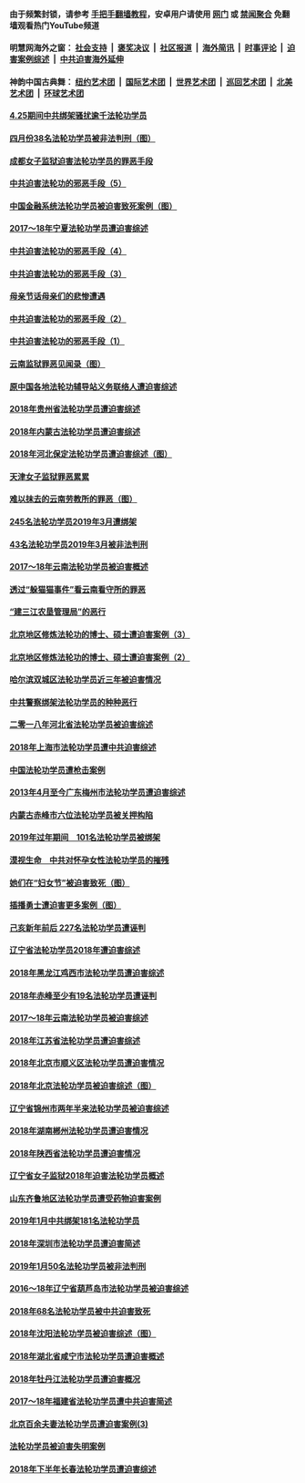 #### 由于频繁封锁，请参考 [手把手翻墙教程](https://github.com/gfw-breaker/guides/wiki/)，安卓用户请使用 [网门](https://github.com/gfw-breaker/bn-android/blob/master/ogate.md?t=05261248) 或 [禁闻聚合](https://github.com/gfw-breaker/bn-android) 免翻墙观看热门YouTube频道 

#### 明慧网海外之窗：&nbsp;[社会支持](140.md?t=05261248) &nbsp;|&nbsp; [褒奖决议](282.md?t=05261248) &nbsp;|&nbsp; [社区报道](91.md?t=05261248) &nbsp;|&nbsp; [海外简讯](245.md?t=05261248) &nbsp;|&nbsp; [时事评论](251.md?t=05261248) &nbsp;|&nbsp; [迫害案例综述](328.md?t=05261248) &nbsp;|&nbsp; [中共迫害海外延伸](236.md?t=05261248) 

#### 神韵中国古典舞：&nbsp;[纽约艺术团](nf4778.md?t=05261248) &nbsp;|&nbsp; [国际艺术团](nf4780.md?t=05261248) &nbsp;|&nbsp; [世界艺术团](nf5951.md?t=05261248) &nbsp;|&nbsp; [巡回艺术团](nf4779.md?t=05261248) &nbsp;|&nbsp; [北美艺术团](nf1148019.md?t=05261248) &nbsp;|&nbsp; [环球艺术团](nf1299941.md?t=05261248)  

#### [4.25期间中共绑架骚扰逾千法轮功学员](../pages/328/387461.md?t=05261248) 

#### [四月份38名法轮功学员被非法判刑（图）](../pages/328/387019.md?t=05261248) 

#### [成都女子监狱迫害法轮功学员的罪恶手段](../pages/328/387052.md?t=05261248) 

#### [中共迫害法轮功的邪恶手段（5）](../pages/328/385889.md?t=05261248) 

#### [中国金融系统法轮功学员被迫害致死案例（图）](../pages/328/387062.md?t=05261248) 

#### [2017～18年宁夏法轮功学员遭迫害综述](../pages/328/386841.md?t=05261248) 

#### [中共迫害法轮功的邪恶手段（4）](../pages/328/385890.md?t=05261248) 

#### [中共迫害法轮功的邪恶手段（3）](../pages/328/385887.md?t=05261248) 

#### [母亲节话母亲们的悲惨遭遇](../pages/328/386412.md?t=05261248) 

#### [中共迫害法轮功的邪恶手段（2）](../pages/328/385888.md?t=05261248) 

#### [中共迫害法轮功的邪恶手段（1）](../pages/328/385886.md?t=05261248) 

#### [云南监狱罪恶见闻录（图）](../pages/328/385724.md?t=05261248) 

#### [原中国各地法轮功辅导站义务联络人遭迫害综述](../pages/328/385649.md?t=05261248) 

#### [2018年贵州省法轮功学员遭迫害综述](../pages/328/385681.md?t=05261248) 

#### [2018年内蒙古法轮功学员遭迫害综述](../pages/328/385263.md?t=05261248) 

#### [2018年河北保定法轮功学员遭迫害综述（图）](../pages/328/385300.md?t=05261248) 

#### [天津女子监狱罪恶累累](../pages/328/385253.md?t=05261248) 

#### [难以抹去的云南劳教所的罪恶（图）](../pages/328/385221.md?t=05261248) 

#### [245名法轮功学员2019年3月遭绑架](../pages/328/385187.md?t=05261248) 

#### [43名法轮功学员2019年3月被非法判刑](../pages/328/385182.md?t=05261248) 

#### [2017～18年云南法轮功学员被迫害概述](../pages/328/385004.md?t=05261248) 

#### [透过“躲猫猫事件”看云南看守所的罪恶](../pages/328/385067.md?t=05261248) 

#### [“建三江农垦管理局”的恶行](../pages/328/385027.md?t=05261248) 

#### [北京地区修炼法轮功的博士、硕士遭迫害案例（3）](../pages/328/384785.md?t=05261248) 

#### [北京地区修炼法轮功的博士、硕士遭迫害案例（2）](../pages/328/384784.md?t=05261248) 

#### [哈尔滨双城区法轮功学员近三年被迫害情况](../pages/328/384535.md?t=05261248) 

#### [中共警察绑架法轮功学员的种种恶行](../pages/328/384325.md?t=05261248) 

#### [二零一八年河北省法轮功学员被迫害综述](../pages/328/384198.md?t=05261248) 

#### [2018年上海市法轮功学员遭中共迫害综述](../pages/328/384199.md?t=05261248) 

#### [中国法轮功学员遭枪击案例](../pages/328/384033.md?t=05261248) 

#### [2013年4月至今广东梅州市法轮功学员遭迫害综述](../pages/328/383749.md?t=05261248) 

#### [内蒙古赤峰市六位法轮功学员被关押构陷](../pages/328/383688.md?t=05261248) 

#### [2019年过年期间　101名法轮功学员被绑架](../pages/328/383656.md?t=05261248) 

#### [漠视生命　中共对怀孕女性法轮功学员的摧残](../pages/328/383669.md?t=05261248) 

#### [她们在“妇女节”被迫害致死（图）](../pages/328/383651.md?t=05261248) 

#### [插播勇士遭迫害更多案例（图）](../pages/328/383599.md?t=05261248) 

#### [己亥新年前后 227名法轮功学员遭诬判](../pages/328/383600.md?t=05261248) 

#### [辽宁省法轮功学员2018年遭迫害综述](../pages/328/383493.md?t=05261248) 

#### [2018年黑龙江鸡西市法轮功学员遭迫害综述](../pages/328/383408.md?t=05261248) 

#### [2018年赤峰至少有19名法轮功学员遭诬判](../pages/328/383424.md?t=05261248) 

#### [2017～18年云南法轮功学员被迫害综述](../pages/328/383363.md?t=05261248) 

#### [2018年江苏省法轮功学员遭迫害综述](../pages/328/383165.md?t=05261248) 

#### [2018年北京市顺义区法轮功学员遭迫害情况](../pages/328/383093.md?t=05261248) 

#### [2018年北京法轮功学员被迫害综述（图）](../pages/328/382987.md?t=05261248) 

#### [辽宁省锦州市两年半来法轮功学员被迫害综述](../pages/328/382725.md?t=05261248) 

#### [2018年湖南郴州法轮功学员遭迫害情况](../pages/328/382862.md?t=05261248) 

#### [2018年陕西省法轮功学员遭迫害情况](../pages/328/382787.md?t=05261248) 

#### [辽宁省女子监狱2018年迫害法轮功学员概述](../pages/328/382736.md?t=05261248) 

#### [山东齐鲁地区法轮功学员遭受药物迫害案例](../pages/328/382743.md?t=05261248) 

#### [2019年1月中共绑架181名法轮功学员](../pages/328/382629.md?t=05261248) 

#### [2018年深圳市法轮功学员遭迫害简述](../pages/328/382526.md?t=05261248) 

#### [2019年1月50名法轮功学员被非法判刑](../pages/328/382544.md?t=05261248) 

#### [2016～18年辽宁省葫芦岛市法轮功学员被迫害综述](../pages/328/382595.md?t=05261248) 

#### [2018年68名法轮功学员被中共迫害致死](../pages/328/382525.md?t=05261248) 

#### [2018年沈阳法轮功学员被迫害综述（图）](../pages/328/382455.md?t=05261248) 

#### [2018年湖北省咸宁市法轮功学员遭迫害概述](../pages/328/381087.md?t=05261248) 

#### [2018年牡丹江法轮功学员遭迫害概况](../pages/328/380990.md?t=05261248) 

#### [2017～18年福建省法轮功学员遭中共迫害简述](../pages/328/380823.md?t=05261248) 

#### [北京百余夫妻法轮功学员遭迫害案例(3)](../pages/328/380721.md?t=05261248) 

#### [法轮功学员被迫害失明案例](../pages/328/380821.md?t=05261248) 

#### [2018年下半年长春法轮功学员遭迫害综述](../pages/328/380782.md?t=05261248) 

